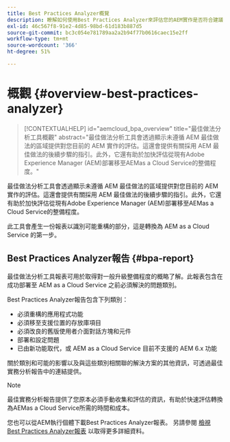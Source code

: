 ```yaml
---
title: Best Practices Analyzer概覽
description: 瞭解如何使用Best Practices Analyzer來評估您的AEM實作是否符合建議的最佳實務
exl-id: 46c567f8-91e2-4d85-98bd-61d183b887d5
source-git-commit: bc3c054e781789aa2a2b94f77b0616caec15e2ff
workflow-type: tm+mt
source-wordcount: '366'
ht-degree: 51%

---
```


# 概觀 {#overview-best-practices-analyzer}

>[!CONTEXTUALHELP]
>id="aemcloud_bpa_overview"
>title="最佳做法分析工具概觀"
>abstract="最佳做法分析工具會透過顯示未遵循 AEM 最佳做法的區域提供對您目前的 AEM 實作的評估。這還會提供有關採用 AEM 最佳做法的後續步驟的指引。此外，它還有助於加快評估從現有Adobe Experience Manager (AEM)部署移至AEMas a Cloud Service的整備程度。"

最佳做法分析工具會透過顯示未遵循 AEM 最佳做法的區域提供對您目前的 AEM 實作的評估。這還會提供有關採用 AEM 最佳做法的後續步驟的指引。此外，它還有助於加快評估從現有Adobe Experience Manager (AEM)部署移至AEMas a Cloud Service的整備程度。

此工具會產生一份報表以識別可能重構的部分，這是轉換為 AEM as a Cloud Service 的第一步。

## Best Practices Analyzer報告 {#bpa-report}

最佳做法分析工具報表可用於取得對一般升級整備程度的概略了解。此報表包含在成功部署至 AEM as a Cloud Service 之前必須解決的問題類別。

Best Practices Analyzer報告包含下列類別：

* 必須重構的應用程式功能
* 必須移至支援位置的存放庫項目
* 必須改良的舊版使用者介面對話方塊和元件
* 部署和設定問題
* 已由新功能取代，或 AEM as a Cloud Service 目前不支援的 AEM 6.x 功能

關於類別和可能的影響以及與這些類別相關聯的解決方案的其他資訊，可透過最佳實務分析報告中的連結提供。

>[!NOTE]
>最佳實務分析報告提供了您原本必須手動收集和評估的資訊，有助於快速評估轉換為AEMas a Cloud Service所需的時間和成本。

您也可以從AEM執行個體下載Best Practices Analyzer報表。 另請參閱 [檢視Best Practices Analyzer報表](/help/journey-migration/best-practices-analyzer/using-best-practices-analyzer.md#viewing-report) 以取得更多詳細資料。
